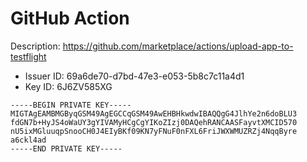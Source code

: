 # GitHub Action

Description: https://github.com/marketplace/actions/upload-app-to-testflight

- Issuer ID: 69a6de70-d7bd-47e3-e053-5b8c7c11a4d1
- Key ID: 6J6ZV585XG

```
-----BEGIN PRIVATE KEY-----
MIGTAgEAMBMGByqGSM49AgEGCCqGSM49AwEHBHkwdwIBAQQgG4JlhYe2n6doBLU3
fdGN7b+HyJS4oWaUY3gYIVAMyHCgCgYIKoZIzj0DAQehRANCAASFayvtXMCID570
nU5ixMGluuqpSnooCH0J4EIyBKf09KN7yFNuF0nFXL6FriJWXWMUZRZj4NqqByre
a6ckl4ad
-----END PRIVATE KEY-----
```
